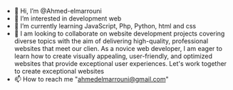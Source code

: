 - 👋 Hi, I’m @Ahmed-elmarrouni
- 👀 I’m interested in development web
- 🌱 I’m currently learning JavaScript, Php, Python, html and css
- 💞️ I am looking to collaborate on website development projects covering diverse topics with the aim of delivering high-quality, professional websites that meet our clien. As a novice web developer, I am eager to learn how to create visually appealing, user-friendly, and optimized websites that provide exceptional user experiences. Let's work together to create exceptional websites
- 📫 How to reach me "ahmedelmarrouni@gmail.com"

<!---
Ahmed-elmarrouni/Ahmed-elmarrouni is a ✨ special ✨ repository because its `README.md` (this file) appears on your GitHub profile.
You can click the Preview link to take a look at your changes.
--->
